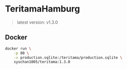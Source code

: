 # TeritamaHamburg
> latest version: v1.3.0

## Docker
```bash
docker run \
    -p 80 \
    -v production.sqlite:/teritama/production.sqlite \
    syuchan1005/teritama:1.3.0
```
